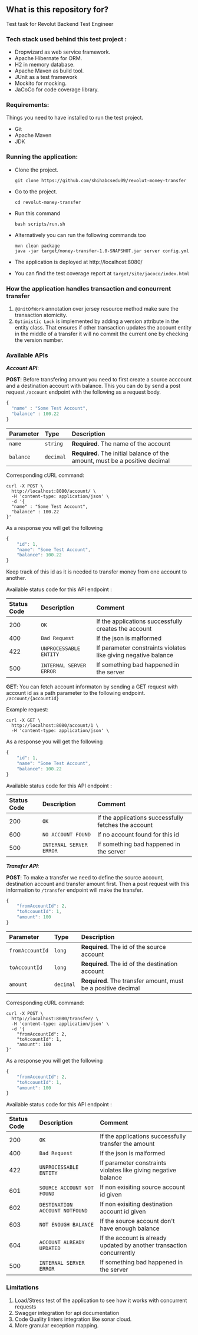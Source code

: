 ## What is this repository for? ###

Test task for Revolut Backend Test Engineer 

### Tech stack used behind this test project :
* Dropwizard as web service framework.
* Apache Hibernate for ORM.
* H2 in memory database. 
* Apache Maven as build tool.
* JUnit as a test framework
* Mockito for mocking.
* JaCoCo for code coverage library.

### Requirements: ###
Things you need to have installed to run the test project. 

 - Git
 - Apache Maven
 - JDK

### Running the application: ###

 - Clone the project.

    ```
    git clone https://github.com/shihabcsedu09/revolut-money-transfer
    ```
    
 - Go to the project.
    ```
    cd revolut-money-transfer
    ```
- Run this command
	 ```
    bash scripts/run.sh
  ```
- Alternatively you can run the following commands too
   ```
   mvn clean package  
   java -jar target/money-transfer-1.0-SNAPSHOT.jar server config.yml
   ```
- The application is deployed at http://localhost:8080/
- You can find the test coverage report at `target/site/jacoco/index.html`

### How the application handles transaction and concurrent transfer
1. ```@UnitOfWork``` annotation over jersey resource method make sure the transaction atomicity.
2. ```Optimistic Lock``` is implemented by adding a version attribute in the entity class. That ensures if other transaction updates the account entity in the middle of a transfer it will no commit the current one by checking the version number.
### Available APIs

***Account API***: 

**POST**:
Before transfering amount you need to first create a source acccount and a destination account with balance. This you can do by send a post request ```/account```  endpoint with the following as a request body.

```javascript
{
  "name" : "Some Test Account",
  "balance" : 100.22
}
```
| Parameter | Type | Description |
| :--- | :--- | :--- |
| `name` | `string` | **Required**. The name of the account |
| `balance` | `decimal` | **Required**. The initial balance of the amount, must be a positive decimal |

Corresponding cURL command: 
```
curl -X POST \
  http://localhost:8080/account/ \
  -H 'content-type: application/json' \
  -d '{
  "name" : "Some Test Account",
  "balance" : 100.22
}'
```
As a response you will get the following

```javascript
{
    "id": 1,
    "name": "Some Test Account",
    "balance": 100.22
}
```
Keep track of this id as it is needed to transfer money from one account to another. 

Available status code for this API endpoint : 

| Status Code | Description | Comment
| :--- | :--- |:--- |
| 200 | `OK` |If the applications successfully creates the account|
| 400 | `Bad Request` | If the json is malformed |
| 422 | `UNPROCESSABLE ENTITY` | If parameter constraints violates like giving negative balance|
| 500 | `INTERNAL SERVER ERROR` |If something bad happened in the server | 

**GET**:
You can fetch account informaton by sending a GET request with account id as a path parameter to the following endpoint. ```/account/{accountId}```   

Example request:

```
curl -X GET \
  http://localhost:8080/account/1 \
  -H 'content-type: application/json' \
 ```

As a response you will get the following

```javascript
{
    "id": 1,
    "name": "Some Test Account",
    "balance": 100.22
}
```
Available status code for this API endpoint : 

| Status Code | Description | Comment
| :--- | :--- |:--- |
| 200 | `OK` |If the applications successfully fetches the account|
| 600 | `NO ACCOUNT FOUND` | If no account found for this id |
| 500 | `INTERNAL SERVER ERROR` |If something bad happened in the server |

***Transfer API***: 

**POST**:
To make a transfer we need to define the source account, destination account and transfer amount first. Then a post request with this information to ```/transfer``` endpoint will make the transfer.

```javascript
{
	"fromAccountId": 2,
	"toAccountId": 1,
	"amount": 100
}
```
| Parameter | Type | Description |
| :--- | :--- | :--- |
| `fromAccountId` | `long` | **Required**. The id of the source account |
| `toAccountId` | `long` | **Required**. The id of the destination account |
| `amount` | `decimal` | **Required**. The transfer amount, must be a positive decimal |

Corresponding cURL command: 
```
curl -X POST \
  http://localhost:8080/transfer/ \
  -H 'content-type: application/json' \
  -d '{
	"fromAccountId": 2,
	"toAccountId": 1,
	"amount": 100
}'
```
As a response you will get the following

```javascript
{
	"fromAccountId": 2,
	"toAccountId": 1,
	"amount": 100
}
```
Available status code for this API endpoint : 

| Status Code | Description | Comment
| :--- | :--- |:--- |
| 200 |`OK` |If the applications successfully transfer the amount|
| 400 |`Bad Request`| If the json is malformed |
| 422 |`UNPROCESSABLE ENTITY`| If parameter constraints violates like giving negative balance|
| 601 |`SOURCE ACCOUNT NOT FOUND`| If non exisiting source account id given|
| 602 |`DESTINATION ACCOUNT NOTFOUND`| If non exisiting destination account id given|
| 603 |`NOT ENOUGH BALANCE`| If the source account don't have enough balance|
| 604 |`ACCOUNT ALREADY UPDATED`| If the account is already updated by another transaction concurrently|
| 500 |`INTERNAL SERVER ERROR`|If something bad happened in the server | 

### Limitations
1. Load/Stress test of the application to see how it works with concurrent requests
2. Swagger integration for api documentation
3. Code Quality linters integration like sonar cloud.
4. More granular exception mapping. 

	 



	  
	  


